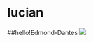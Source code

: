 # lucian
##hello!Edmond-Dantes
![](https://qgt-style.oss-cn-hangzhou.aliyuncs.com/newcoursep4/g1/g1-2-2/tenor.gif)
